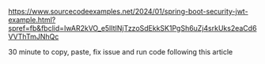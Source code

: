 https://www.sourcecodeexamples.net/2024/01/spring-boot-security-jwt-example.html?spref=fb&fbclid=IwAR2kVO_e5lItINjTzzoSdEkkSK1PgSh6uZj4srkUks2eaCd6VVThTmJNhQc


30 minute to copy, paste, fix issue and run code following this article